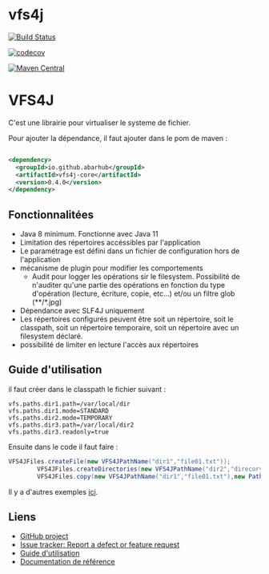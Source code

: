 # vfs4j

[![Build Status](https://travis-ci.com/abarhub/vfs4j.svg?branch=master)](https://travis-ci.com/abarhub/vfs4j)


[![codecov](https://codecov.io/gh/abarhub/vfs4j/branch/master/graph/badge.svg)](https://codecov.io/gh/abarhub/vfs4j)

[![Maven Central](https://maven-badges.herokuapp.com/maven-central/io.github.abarhub/vfs4j-core/badge.svg?style=plastic)](https://maven-badges.herokuapp.com/maven-central/io.github.abarhub/vfs4j-core)

# VFS4J
C'est une librairie pour virtualiser le systeme de fichier.

Pour ajouter la dépendance, il faut ajouter dans le pom de maven :

```xml

<dependency>
  <groupId>io.github.abarhub</groupId>
  <artifactId>vfs4j-core</artifactId>
  <version>0.4.0</version>
</dependency>
```

## Fonctionnalitées

* Java 8 minimum. Fonctionne avec Java 11
* Limitation des répertoires accéssibles par l'application
* Le paramétrage est défini dans un fichier de configuration hors de l'application
* mécanisme de plugin pour modifier les comportements
  * Audit pour logger les opérations sir le filesystem. Possibilité de n'auditer qu'une partie des opérations en
    fonction du type d'opération (lecture, écriture, copie, etc...) et/ou un filtre glob (**/*.jpg)
* Dépendance avec SLF4J uniquement
* Les répertoires configurés peuvent être soit un répertoire, soit le classpath, soit un répertoire temporaire, soit un
  répertoire avec un filesystem déclaré.
* possibilité de limiter en lecture l'accès aux répertoires

## Guide d'utilisation

il faut créer dans le classpath le fichier suivant :

```code
vfs.paths.dir1.path=/var/local/dir
vfs.paths.dir1.mode=STANDARD
vfs.paths.dir2.mode=TEMPORARY
vfs.paths.dir3.path=/var/local/dir2
vfs.paths.dir3.readonly=true
```

Ensuite dans le code il faut faire :

```java
VFS4JFiles.createFile(new VFS4JPathName("dir1","file01.txt"));
        VFS4JFiles.createDirectories(new VFS4JPathName("dir2","direcory1/dir2/dir3"));
        VFS4JFiles.copy(new VFS4JPathName("dir1","file01.txt"),new PathName("dir2","file01.txt"));
```

Il y a d'autres exemples [ici](./doc/guide_utilisation.md).

## Liens

- [GitHub project](https://github.com/abarhub/vfs4j)
- [Issue tracker: Report a defect or feature request](https://github.com/abarhub/vfs4j/issues/new)
- [Guide d'utilisation](./doc/guide_utilisation.md)
- [Documentation de référence](./doc/doc_reference.md)


